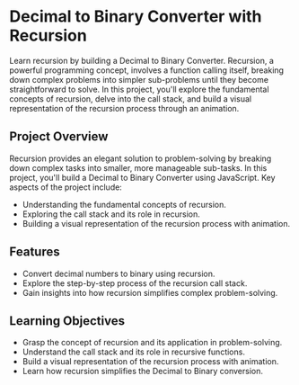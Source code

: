 # Decimal to Binary Converter with Recursion

Learn recursion by building a Decimal to Binary Converter. Recursion, a powerful programming concept, involves a function calling itself, breaking down complex problems into simpler sub-problems until they become straightforward to solve. In this project, you'll explore the fundamental concepts of recursion, delve into the call stack, and build a visual representation of the recursion process through an animation.

## Project Overview

Recursion provides an elegant solution to problem-solving by breaking down complex tasks into smaller, more manageable sub-tasks. In this project, you'll build a Decimal to Binary Converter using JavaScript. Key aspects of the project include:

- Understanding the fundamental concepts of recursion.
- Exploring the call stack and its role in recursion.
- Building a visual representation of the recursion process with animation.

## Features

- Convert decimal numbers to binary using recursion.
- Explore the step-by-step process of the recursion call stack.
- Gain insights into how recursion simplifies complex problem-solving.

## Learning Objectives

- Grasp the concept of recursion and its application in problem-solving.
- Understand the call stack and its role in recursive functions.
- Build a visual representation of the recursion process with animation.
- Learn how recursion simplifies the Decimal to Binary conversion.
